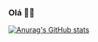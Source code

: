 ### Olá 👋🏾

[![Anurag's GitHub stats](https://github-readme-stats.vercel.app/api?username=vitor216&show_icons=true)](https://github.com/anuraghazra/github-readme-stats)
